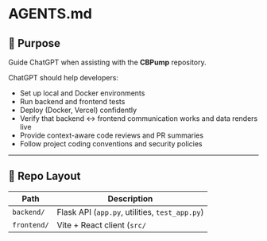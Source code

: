 # AGENTS.md

## 🧠 Purpose

Guide ChatGPT when assisting with the **CBPump** repository.

ChatGPT should help developers:

- Set up local and Docker environments
- Run backend and frontend tests
- Deploy (Docker, Vercel) confidently
- Verify that backend ↔ frontend communication works and data renders live
- Provide context-aware code reviews and PR summaries
- Follow project coding conventions and security policies

---

## 📁 Repo Layout

| Path                 | Description                                    |
| -------------------- | ---------------------------------------------- |
| `backend/`           | Flask API (`app.py`, utilities, `test_app.py`) |
| `frontend/`          | Vite + React client (`src/`

